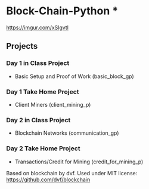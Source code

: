 # Block-Chain-Python *

https://imgur.com/xSlgvtl

## Projects

### Day 1 in Class Project
* Basic Setup and Proof of Work (basic_block_gp)

### Day 1 Take Home Project
* Client Miners (client_mining_p)

### Day 2 in Class Project
* Blockchain Networks (communication_gp)

### Day 2 Take Home Project
* Transactions/Credit for Mining (credit_for_mining_p)

Based on blockchain by dvf.  Used under MIT license:  https://github.com/dvf/blockchain
